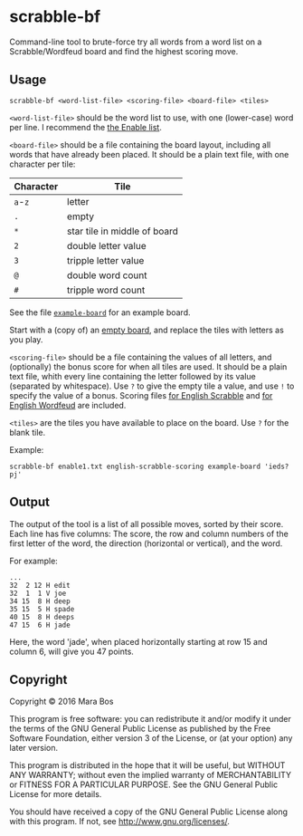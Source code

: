 # scrabble-bf

Command-line tool to brute-force try all words from a word list on a
Scrabble/Wordfeud board and find the highest scoring move.

## Usage

    scrabble-bf <word-list-file> <scoring-file> <board-file> <tiles>

`<word-list-file>` should be the word list to use, with one (lower-case) word
per line. I recommend the [the Enable list][1].

[1]: http://www.puzzlers.org/pub/wordlists/enable1.txt

`<board-file>` should be a file containing the board layout, including all words
that have already been placed. It should be a plain text file, with one
character per tile:

| Character | Tile                         |
| --------- | ---------------------------- |
| `a`-`z`   | letter                       |
| `.`       | empty                        |
| `*`       | star tile in middle of board |
| `2`       | double letter value          |
| `3`       | tripple letter value         |
| `@`       | double word count            |
| `#`       | tripple word count           |

See the file [`example-board`](example-board) for an example board.

Start with a (copy of) an [empty board](empty-scrabble-board), and replace the
tiles with letters as you play.

`<scoring-file>` should be a file containing the values of all letters, and
(optionally) the bonus score for when all tiles are used. It should be a plain
text file, whith every line containing the letter followed by its value
(separated by whitespace). Use `?` to give the empty tile a value, and use `!`
to specify the value of a bonus. Scoring files [for English Scrabble][2] and
[for English Wordfeud][3] are included.

[2]: english-scrabble-scoring
[3]: english-wordfeud-scoring

`<tiles>` are the tiles you have available to place on the board. Use `?` for
the blank tile.

Example:

    scrabble-bf enable1.txt english-scrabble-scoring example-board 'ieds?pj'

## Output

The output of the tool is a list of all possible moves, sorted by their score.
Each line has five columns: The score, the row and column numbers of the first
letter of the word, the direction (horizontal or vertical), and the word.

For example:

    ...
    32  2 12 H edit
    32  1  1 V joe
    34 15  8 H deep
    35 15  5 H spade
    40 15  8 H deeps
    47 15  6 H jade

Here, the word 'jade', when placed horizontally starting at row 15 and column 6,
will give you 47 points.

## Copyright

Copyright &copy; 2016 Mara Bos

This program is free software: you can redistribute it and/or modify
it under the terms of the GNU General Public License as published by
the Free Software Foundation, either version 3 of the License, or
(at your option) any later version.

This program is distributed in the hope that it will be useful,
but WITHOUT ANY WARRANTY; without even the implied warranty of
MERCHANTABILITY or FITNESS FOR A PARTICULAR PURPOSE.  See the
GNU General Public License for more details.

You should have received a copy of the GNU General Public License
along with this program.  If not, see http://www.gnu.org/licenses/.
